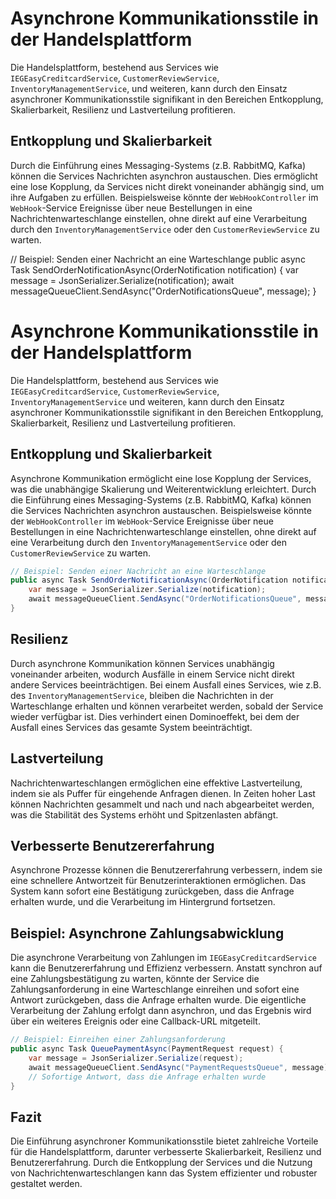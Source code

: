 
# Asynchrone Kommunikationsstile in der Handelsplattform

Die Handelsplattform, bestehend aus Services wie `IEGEasyCreditcardService`, `CustomerReviewService`, `InventoryManagementService`, und weiteren, kann durch den Einsatz asynchroner Kommunikationsstile signifikant in den Bereichen Entkopplung, Skalierbarkeit, Resilienz und Lastverteilung profitieren.

## Entkopplung und Skalierbarkeit

Durch die Einführung eines Messaging-Systems (z.B. RabbitMQ, Kafka) können die Services Nachrichten asynchron austauschen. Dies ermöglicht eine lose Kopplung, da Services nicht direkt voneinander abhängig sind, um ihre Aufgaben zu erfüllen. Beispielsweise könnte der `WebHookController` im `WebHook`-Service Ereignisse über neue Bestellungen in eine Nachrichtenwarteschlange einstellen, ohne direkt auf eine Verarbeitung durch den `InventoryManagementService` oder den `CustomerReviewService` zu warten.

// Beispiel: Senden einer Nachricht an eine Warteschlange public async Task SendOrderNotificationAsync(OrderNotification notification) { var message = JsonSerializer.Serialize(notification); await messageQueueClient.SendAsync("OrderNotificationsQueue", message); }


# Asynchrone Kommunikationsstile in der Handelsplattform

Die Handelsplattform, bestehend aus Services wie `IEGEasyCreditcardService`, `CustomerReviewService`, `InventoryManagementService` und weiteren, kann durch den Einsatz asynchroner Kommunikationsstile signifikant in den Bereichen Entkopplung, Skalierbarkeit, Resilienz und Lastverteilung profitieren.

## Entkopplung und Skalierbarkeit

Asynchrone Kommunikation ermöglicht eine lose Kopplung der Services, was die unabhängige Skalierung und Weiterentwicklung erleichtert. Durch die Einführung eines Messaging-Systems (z.B. RabbitMQ, Kafka) können die Services Nachrichten asynchron austauschen. Beispielsweise könnte der `WebHookController` im `WebHook`-Service Ereignisse über neue Bestellungen in eine Nachrichtenwarteschlange einstellen, ohne direkt auf eine Verarbeitung durch den `InventoryManagementService` oder den `CustomerReviewService` zu warten.

```csharp
// Beispiel: Senden einer Nachricht an eine Warteschlange
public async Task SendOrderNotificationAsync(OrderNotification notification) {
    var message = JsonSerializer.Serialize(notification);
    await messageQueueClient.SendAsync("OrderNotificationsQueue", message);
}
```

## Resilienz

Durch asynchrone Kommunikation können Services unabhängig voneinander arbeiten, wodurch Ausfälle in einem Service nicht direkt andere Services beeinträchtigen. Bei einem Ausfall eines Services, wie z.B. des `InventoryManagementService`, bleiben die Nachrichten in der Warteschlange erhalten und können verarbeitet werden, sobald der Service wieder verfügbar ist. Dies verhindert einen Dominoeffekt, bei dem der Ausfall eines Services das gesamte System beeinträchtigt.

## Lastverteilung

Nachrichtenwarteschlangen ermöglichen eine effektive Lastverteilung, indem sie als Puffer für eingehende Anfragen dienen. In Zeiten hoher Last können Nachrichten gesammelt und nach und nach abgearbeitet werden, was die Stabilität des Systems erhöht und Spitzenlasten abfängt.

## Verbesserte Benutzererfahrung

Asynchrone Prozesse können die Benutzererfahrung verbessern, indem sie eine schnellere Antwortzeit für Benutzerinteraktionen ermöglichen. Das System kann sofort eine Bestätigung zurückgeben, dass die Anfrage erhalten wurde, und die Verarbeitung im Hintergrund fortsetzen.


## Beispiel: Asynchrone Zahlungsabwicklung

Die asynchrone Verarbeitung von Zahlungen im `IEGEasyCreditcardService` kann die Benutzererfahrung und Effizienz verbessern. Anstatt synchron auf eine Zahlungsbestätigung zu warten, könnte der Service die Zahlungsanforderung in eine Warteschlange einreihen und sofort eine Antwort zurückgeben, dass die Anfrage erhalten wurde. Die eigentliche Verarbeitung der Zahlung erfolgt dann asynchron, und das Ergebnis wird über ein weiteres Ereignis oder eine Callback-URL mitgeteilt.

```csharp
// Beispiel: Einreihen einer Zahlungsanforderung
public async Task QueuePaymentAsync(PaymentRequest request) {
    var message = JsonSerializer.Serialize(request);
    await messageQueueClient.SendAsync("PaymentRequestsQueue", message);
    // Sofortige Antwort, dass die Anfrage erhalten wurde
}
```


## Fazit

Die Einführung asynchroner Kommunikationsstile bietet zahlreiche Vorteile für die Handelsplattform, darunter verbesserte Skalierbarkeit, Resilienz und Benutzererfahrung. Durch die Entkopplung der Services und die Nutzung von Nachrichtenwarteschlangen kann das System effizienter und robuster gestaltet werden.

